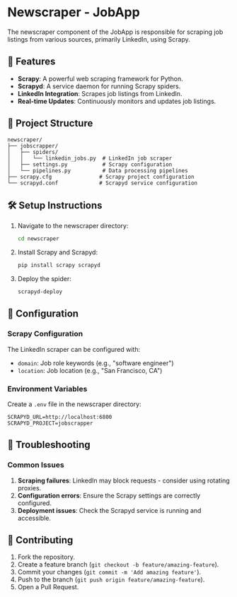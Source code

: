 # Newscraper - JobApp

The newscraper component of the JobApp is responsible for scraping job listings from various sources, primarily LinkedIn, using Scrapy.

## 🚀 Features

- **Scrapy**: A powerful web scraping framework for Python.
- **Scrapyd**: A service daemon for running Scrapy spiders.
- **LinkedIn Integration**: Scrapes job listings from LinkedIn.
- **Real-time Updates**: Continuously monitors and updates job listings.

## 📁 Project Structure

```
newscraper/
├── jobscrapper/
│   ├── spiders/
│   │   └── linkedin_jobs.py  # LinkedIn job scraper
│   ├── settings.py           # Scrapy configuration
│   └── pipelines.py          # Data processing pipelines
├── scrapy.cfg               # Scrapy project configuration
└── scrapyd.conf             # Scrapyd service configuration
```

## 🛠️ Setup Instructions

1. Navigate to the newscraper directory:
   ```bash
   cd newscraper
   ```

2. Install Scrapy and Scrapyd:
   ```bash
   pip install scrapy scrapyd
   ```

3. Deploy the spider:
   ```bash
   scrapyd-deploy
   ```

## 🔧 Configuration

### Scrapy Configuration

The LinkedIn scraper can be configured with:
- `domain`: Job role keywords (e.g., "software engineer")
- `location`: Job location (e.g., "San Francisco, CA")

### Environment Variables

Create a `.env` file in the newscraper directory:

```env
SCRAPYD_URL=http://localhost:6800
SCRAPYD_PROJECT=jobscrapper
```

## 🐛 Troubleshooting

### Common Issues

1. **Scraping failures**: LinkedIn may block requests - consider using rotating proxies.
2. **Configuration errors**: Ensure the Scrapy settings are correctly configured.
3. **Deployment issues**: Check the Scrapyd service is running and accessible.

## 🤝 Contributing

1. Fork the repository.
2. Create a feature branch (`git checkout -b feature/amazing-feature`).
3. Commit your changes (`git commit -m 'Add amazing feature'`).
4. Push to the branch (`git push origin feature/amazing-feature`).
5. Open a Pull Request.
